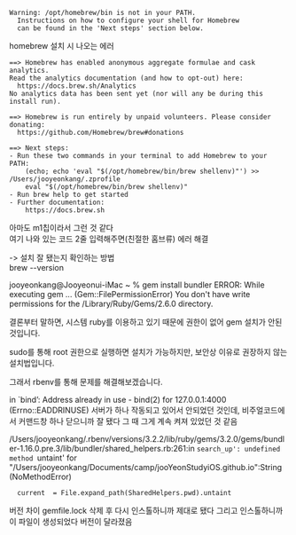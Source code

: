 ```
Warning: /opt/homebrew/bin is not in your PATH.
  Instructions on how to configure your shell for Homebrew
  can be found in the 'Next steps' section below.
```

homebrew 설치 시 나오는 에러  

```
==> Homebrew has enabled anonymous aggregate formulae and cask analytics.
Read the analytics documentation (and how to opt-out) here:
  https://docs.brew.sh/Analytics
No analytics data has been sent yet (nor will any be during this install run).

==> Homebrew is run entirely by unpaid volunteers. Please consider donating:
  https://github.com/Homebrew/brew#donations

==> Next steps:
- Run these two commands in your terminal to add Homebrew to your PATH:
    (echo; echo 'eval "$(/opt/homebrew/bin/brew shellenv)"') >> /Users/jooyeonkang/.zprofile
    eval "$(/opt/homebrew/bin/brew shellenv)"
- Run brew help to get started
- Further documentation:
    https://docs.brew.sh
```

아마도 m1칩이라서 그런 것 같다  
여기 나와 있는 코드 2줄 입력해주면(친절한 홈브류) 에러 해결  

-> 설치 잘 됐는지 확인하는 방법  
brew --version




jooyeonkang@Jooyeonui-iMac ~ % gem install bundler 
ERROR:  While executing gem ... (Gem::FilePermissionError)
    You don't have write permissions for the /Library/Ruby/Gems/2.6.0 directory.


결론부터 말하면, 시스템 ruby를 이용하고 있기 때문에 권한이 없어 gem 설치가 안된 것입니다.

sudo를 통해 root 권한으로 실행하면 설치가 가능하지만, 보안상 이유로 권장하지 않는 설치법입니다.

그래서 rbenv를 통해 문제를 해결해보겠습니다.

 in `bind’: Address already in use - bind(2) for 127.0.0.1:4000 (Errno::EADDRINUSE)
서버가 하나 작동되고 있어서 안되었던 것인데, 비주얼코드에서 커맨드창 하나 닫으니까 잘 됐다
그 때 그게 계속 켜져 있었던 것 같음 



/Users/jooyeonkang/.rbenv/versions/3.2.2/lib/ruby/gems/3.2.0/gems/bundler-1.16.0.pre.3/lib/bundler/shared_helpers.rb:261:in `search_up': undefined method `untaint' for "/Users/jooyeonkang/Documents/camp/jooYeonStudyiOS.github.io":String (NoMethodError)

      current  = File.expand_path(SharedHelpers.pwd).untaint

버전 차이
gemfile.lock 삭제 후 다시 인스톨하니까 제대로 됐다 
그리고 인스톨하니까 이 파일이 생성되었다
버전이 달라졌음 
